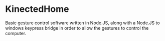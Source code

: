 # KinectedHome
Basic gesture control software written in Node.JS, along with a Node.JS to windows keypress bridge in order to allow the gestures to control the computer.
